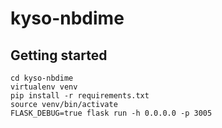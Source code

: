 # kyso-nbdime

## Getting started

```
cd kyso-nbdime
virtualenv venv
pip install -r requirements.txt
source venv/bin/activate
FLASK_DEBUG=true flask run -h 0.0.0.0 -p 3005
```
